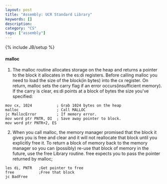 ```yaml
--- 
layout: post 
title: "Assembly: UCR Standard Library" 
keywords: [] 
description: 
category: "CS"
tags: ["assembly"] 
--- 
```

{% include JB/setup %}

#### malloc
1. The malloc routine allocates storage on the heap and returns a pointer to the block it allocates in
the es:di registers.  Before calling malloc you need to load the size of the block(in bytes) into
the cx register. On return, malloc sets the carry flag if an error occurs(insufficient memory). If
the carry is clear, es:di points at a block of bytes the size you've specified:

```assembler
mov cx, 1024           ; Grab 1024 bytes on the heap
malloc                 ; Call MALLOC
jc MallocError         ; If memory error.
mov word ptr PNTR, DI  ; Save away pointer to block.
mov word ptr PNTR+2, ES
```

2. When you call malloc, the memory manager promised that the block it gives you is free and clear
   and it will not reallocate that block until you explicitly free it. To return a block of memory
   back to the memory manager so you can (possibly) re-use that block of memory in the future, use
   the free Library routine. free expects you to pass the pointer returned by malloc;

```assembler
les di, PNTR   ;Get pointer to free
free           ;Free that block
jc BadFree     
```


